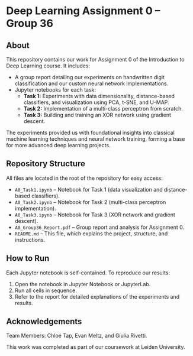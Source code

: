 # Deep Learning Assignment 0 – Group 36

## About
This repository contains our work for Assignment 0 of the Introduction to Deep Learning course. It includes:
- A group report detailing our experiments on handwritten digit classification and our custom neural network implementations.
- Jupyter notebooks for each task:
  - **Task 1:** Experiments with data dimensionality, distance-based classifiers, and visualization using PCA, t-SNE, and U-MAP.
  - **Task 2:** Implementation of a multi-class perceptron from scratch.
  - **Task 3:** Building and training an XOR network using gradient descent.
  
The experiments provided us with foundational insights into classical machine learning techniques and neural network training, forming a base for more advanced deep learning projects.

## Repository Structure
All files are located in the root of the repository for easy access:
- `A0_Task1.ipynb` – Notebook for Task 1 (data visualization and distance-based classifiers).
- `A0_Task2.ipynb` – Notebook for Task 2 (multi-class perceptron implementation).
- `A0_Task3.ipynb` – Notebook for Task 3 (XOR network and gradient descent).
- `A0_Group36_Report.pdf` – Group report and analysis for Assignment 0.
- `README.md` – This file, which explains the project, structure, and instructions.

## How to Run
Each Jupyter notebook is self-contained. To reproduce our results:
1. Open the notebook in Jupyter Notebook or JupyterLab.
2. Run all cells in sequence.
3. Refer to the report for detailed explanations of the experiments and results.

## Acknowledgements
Team Members: Chloé Tap, Evan Meltz, and Giulia Rivetti.

This work was completed as part of our coursework at Leiden University.

